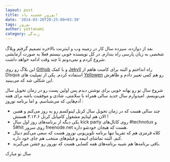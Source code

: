 ```yaml
---
layout: post
title: نوروز خجسته باد!
date: '2014-03-20T20:25:00+03:30'
tags: نوروز
author: yottanami
category: زندگی
---
```

بعد از دوازده، سیزده سال کار در زمینه وب و اینترنت بالاخره تصمیم گرفتم وبلاگ شخصی به زبان پارسی راه بندازم. در کل نویسنده خوبی نیستم فعلا به صورت آزمایشی شروع کردم و نمی‌دونم تا چند وقت ادامه خواهد داشت.

این بلاگ رو روی [Github](http://www.github.com)  و با کمک [Jekyll](http://jekyllrb.com) راه انداختم و البته برای کامنت هاهم از Disqus استفاده کردم. یکی از تمپلیت های [Yellowen](http://www.yellowen.com)  رو هم کمی تغییر دادم و ظاهرش این شکلی شد که می‌بینید.


شروع سال نو رو بهانه خوبی برای نوشتن دیدم پس اولین پست رو در زمان تحویل سال می‌نویسم.
امیدوارم سال جدید سالی همراه با سلامتی، شادی و موفقیت باشه برای همه آدم‌هایی که می‌شناسم.
و اما برنامه نوروز :

* چند سالی هست که در زمان تحویل سال کرنل لینوکسم رو به روز می‌کنم و همین الان هم لپتاپم مشغول کامپایل کرنل ۳.۱۳.۶ هستش !
* یکی دیگه از برنامه‌های روز اول سال kick party روی کانال‌های #technotux و #5hit روی سرور freenode.net هست که هیجان خودشو داره.
* کلاه قرمزی هم که تقریبا تنها برنامه تلویزیونی نوروز هست که سعی می‌کنم دنبال کنم. البته تماشای انیمه و فیلم‌های منتخب هم جای خود داره.
* باقی برنامه‌ها هم شبیه برنامه‌های همه کسایی هست که نوروز رو جشن می‌گیرند.


سال نو مبارک